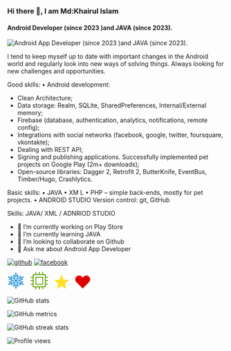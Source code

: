 ### Hi there 👋, I  am Md:Khairul  Islam 
#### Android Developer (since 2023 )and JAVA (since 2023).
![Android App Developer (since 2023 )and JAVA (since 2023).](https://scontent.fdac1-1.fna.fbcdn.net/v/t39.30808-6/275991598_367690195370359_3080559533221183325_n.jpg?_nc_cat=102&ccb=1-7&_nc_sid=e3f864&_nc_eui2=AeGpZA1Zu3LspEFLtPvoqqK9VB9Dc2RU8RVUH0NzZFTxFaZ05YnGYrxGaMSG8it9eN1pEiMssXRaO9rVdRN0Ey06&_nc_ohc=g2b2m47uXXgAX8Tz38v&_nc_zt=23&_nc_ht=scontent.fdac1-1.fna&oh=00_AfAMiMc48nc4AO1JHJOJR74nJavIzid6PMM9dKb_2DoTQQ&oe=63BC08AA)

I tend to keep myself up to date with important changes in the Android world and regularly look into new ways of solving things.
Always looking for new challenges and opportunities.

Good skills:
• Android development:
- Clean Architecture;
- Data storage: Realm, SQLite, SharedPreferences, Internal/External memory;
- Firebase (database, authentication, analytics, notifications, remote config);
- Integrations with social networks (facebook, google, twitter, foursquare, vkontakte);
- Dealing with REST API;
- Signing and publishing applications. Successfully implemented pet projects on Google Play (2m+ downloads);
- Open-source libraries: Dagger 2, Retrofit 2, ButterKnife, EventBus, Timber/Hugo, Crashlytics.

Basic skills:
• JAVA
• XM L 
• PHP – simple back-ends, mostly for pet projects.
• ANDROID STUDIO
Version control: git, GitHub

Skills: JAVA/ XML / ADNRIOD  STUDIO

- 🔭 I’m currently working on Play Store 
- 🌱 I’m currently learning JAVA 
- 👯 I’m looking to collaborate on Github 
- 💬 Ask me about Android App Developer 


[<img src='https://cdn.jsdelivr.net/npm/simple-icons@3.0.1/icons/github.svg' alt='github' height='40'>](https://github.com/https://github.com/mktamim2)  [<img src='https://cdn.jsdelivr.net/npm/simple-icons@3.0.1/icons/facebook.svg' alt='facebook' height='40'>](https://www.facebook.com/https://web.facebook.com/mktamim22)  

<a href='https://archiveprogram.github.com/'><img src='https://raw.githubusercontent.com/acervenky/animated-github-badges/master/assets/acbadge.gif' width='40' height='40'></a> <a href='https://docs.github.com/en/developers'><img src='https://raw.githubusercontent.com/acervenky/animated-github-badges/master/assets/devbadge.gif' width='40' height='40'></a> <a href='https://stars.github.com/'><img src='https://raw.githubusercontent.com/acervenky/animated-github-badges/master/assets/starbadge.gif' width='35' height='35'></a> <a href='https://docs.github.com/en/github/supporting-the-open-source-community-with-github-sponsors'><img src='https://raw.githubusercontent.com/acervenky/animated-github-badges/master/assets/sponsorbadge.gif' width='35' height='35'></a> 

![GitHub stats](https://github-readme-stats.vercel.app/api?username=https://github.com/mktamim2&show_icons=true)  

![GitHub metrics](https://metrics.lecoq.io/https://github.com/mktamim2)  

![GitHub streak stats](https://streak-stats.demolab.com/?user=https://github.com/mktamim2)  

![Profile views](https://gpvc.arturio.dev/https://github.com/mktamim2)  

